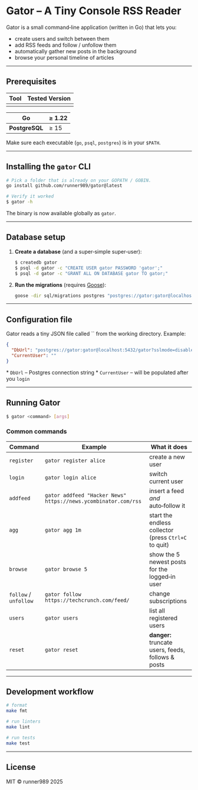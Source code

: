 # Gator – A Tiny Console RSS Reader

Gator is a small command‑line application (written in Go) that lets you:

- create users and switch between them
- add RSS feeds and follow / unfollow them
- automatically gather new posts in the background
- browse your personal timeline of articles

---

## Prerequisites

| Tool | Tested Version |
| ---- | -------------- |
|      |                |

| **Go**         | ≥ 1.22 |
| -------------- |--------|
| **PostgreSQL** | ≥ 15   |

Make sure each executable (`go`, `psql`, `postgres`) is in your `$PATH`.

---

## Installing the `gator` CLI

```bash
# Pick a folder that is already on your GOPATH / GOBIN.
go install github.com/runner989/gator@latest

# Verify it worked
$ gator -h
```

The binary is now available globally as `gator`.

---

## Database setup

1. **Create a database** (and a super‑simple super‑user):
   ```bash
   $ createdb gator
   $ psql -d gator -c "CREATE USER gator PASSWORD 'gator';"
   $ psql -d gator -c "GRANT ALL ON DATABASE gator TO gator;"
   ```
2. **Run the migrations** (requires [Goose](https://github.com/pressly/goose)):
   ```bash
   goose -dir sql/migrations postgres "postgres://gator:gator@localhost:5432/gator?sslmode=disable" up
   ```

---

## Configuration file

Gator reads a tiny JSON file called `` from the working directory.  Example:

```json
{
  "DbUrl": "postgres://gator:gator@localhost:5432/gator?sslmode=disable",
  "CurrentUser": ""
}
```

\* `DbUrl` – Postgres connection string \* `CurrentUser` – will be populated after you `login`

---

## Running Gator

```bash
$ gator <command> [args]
```

### Common commands

| Command               | Example                                                        | What it does                                         |
| --------------------- |----------------------------------------------------------------|------------------------------------------------------|
| `register`            | `gator register alice`                                         | create a new user                                    |
| `login`               | `gator login alice`                                            | switch current user                                  |
| `addfeed`             | `gator addfeed "Hacker News" https://news.ycombinator.com/rss` | insert a feed *and* auto‑follow it                   |
| `agg`                 | `gator agg 1m`                                                 | start the endless collector (press `Ctrl+C` to quit) |
| `browse`              | `gator browse 5`                                               | show the 5 newest posts for the logged‑in user       |
| `follow` / `unfollow` | `gator follow https://techcrunch.com/feed/`                    | change subscriptions                                 |
| `users`               | `gator users`                                                  | list all registered users                            |
| `reset`               | `gator reset`                                                  | **danger:** truncate users, feeds, follows & posts   |

---

## Development workflow

```bash
# format
make fmt

# run linters
make lint

# run tests
make test
```

---

## License

MIT © runner989 2025


